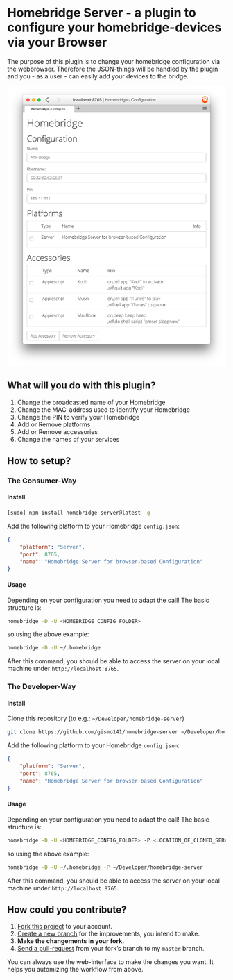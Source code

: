 # Homebridge Server - a plugin to configure your homebridge-devices via your Browser

The purpose of this plugin is to change your homebridge configuration via the webbrowser.
Therefore the JSON-things will be handled by the plugin and you - as a user - can easily add your devices to the bridge.

![Overview](overview.png)

## What will you do with this plugin?

1. Change the broadcasted name of your Homebridge
2. Change the MAC-address used to identify your Homebridge
3. Change the PIN to verify your Homebridge
4. Add or Remove platforms
5. Add or Remove accessories
6. Change the names of your services

## How to setup?

### The Consumer-Way

#### Install

```Bash
[sudo] npm install homebridge-server@latest -g
```

Add the following platform to your Homebridge `config.json`:
```JSON
{
	"platform": "Server",
	"port": 8765,
	"name": "Homebridge Server for browser-based Configuration"
}
```

#### Usage

Depending on your configuration you need to adapt the call!
The basic structure is:

```Bash
homebridge -D -U <HOMEBRIDGE_CONFIG_FOLDER>
```

so using the above example:

```Bash
homebridge -D -U ~/.homebridge
```

After this command, you should be able to access the server on your local machine under `http://localhost:8765`.

### The Developer-Way

#### Install

Clone this repository (to e.g.: `~/Developer/homebridge-server`)

```Bash
git clone https://github.com/gismo141/homebridge-server ~/Developer/homebridge-server
```

Add the following platform to your Homebridge `config.json`:
```JSON
{
	"platform": "Server",
	"port": 8765,
	"name": "Homebridge Server for browser-based Configuration"
}
```

#### Usage

Depending on your configuration you need to adapt the call!
The basic structure is:

```Bash
homebridge -D -U <HOMEBRIDGE_CONFIG_FOLDER> -P <LOCATION_OF_CLONED_SERVER>
```

so using the above example:

```Bash
homebridge -D -U ~/.homebridge -P ~/Developer/homebridge-server
```

After this command, you should be able to access the server on your local machine under `http://localhost:8765`.

## How could you contribute?

1. [Fork this project][fork] to your account.
2. [Create a new branch][branch] for the improvements, you intend to make.
3. **Make the changements in your fork.**
4. [Send a pull-request][pr] from your fork’s branch to my `master` branch.
 
You can always use the web-interface to make the changes you want. It helps you automizing the workflow from above.

[fork]: http://help.github.com/forking/
[branch]: https://help.github.com/articles/creating-and-deleting-branches-within-your-repository
[pr]: http://help.github.com/pull-requests/
